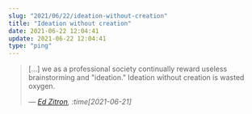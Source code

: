 ```yaml
---
slug: "2021/06/22/ideation-without-creation"
title: "Ideation without creation"
date: 2021-06-22 12:04:41
update: 2021-06-22 12:04:41
type: "ping"
---
```


> [...] we as a professional society continually reward useless brainstorming and "ideation." Ideation without creation is wasted oxygen.
>
> <cite>&mdash; [Ed Zitron](https://ez.substack.com/p/the-work-from-home-future-is-destroying), :time[2021-06-21]</cite>
